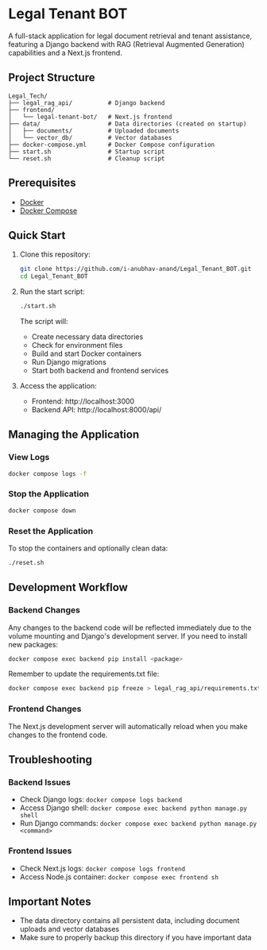 # Legal Tenant BOT

A full-stack application for legal document retrieval and tenant assistance, featuring a Django backend with RAG (Retrieval Augmented Generation) capabilities and a Next.js frontend.

## Project Structure

```
Legal_Tech/
├── legal_rag_api/          # Django backend
├── frontend/
│   └── legal-tenant-bot/   # Next.js frontend
├── data/                   # Data directories (created on startup)
│   ├── documents/          # Uploaded documents
│   └── vector_db/          # Vector databases
├── docker-compose.yml      # Docker Compose configuration
├── start.sh                # Startup script
└── reset.sh                # Cleanup script
```

## Prerequisites

- [Docker](https://docs.docker.com/get-docker/)
- [Docker Compose](https://docs.docker.com/compose/install/)

## Quick Start

1. Clone this repository:
   ```bash
   git clone https://github.com/i-anubhav-anand/Legal_Tenant_BOT.git
   cd Legal_Tenant_BOT
   ```

2. Run the start script:
   ```bash
   ./start.sh
   ```

   The script will:
   - Create necessary data directories
   - Check for environment files
   - Build and start Docker containers
   - Run Django migrations
   - Start both backend and frontend services

3. Access the application:
   - Frontend: http://localhost:3000
   - Backend API: http://localhost:8000/api/

## Managing the Application

### View Logs

```bash
docker compose logs -f
```

### Stop the Application

```bash
docker compose down
```

### Reset the Application

To stop the containers and optionally clean data:

```bash
./reset.sh
```

## Development Workflow

### Backend Changes

Any changes to the backend code will be reflected immediately due to the volume mounting and Django's development server. If you need to install new packages:

```bash
docker compose exec backend pip install <package>
```

Remember to update the requirements.txt file:

```bash
docker compose exec backend pip freeze > legal_rag_api/requirements.txt
```

### Frontend Changes

The Next.js development server will automatically reload when you make changes to the frontend code.

## Troubleshooting

### Backend Issues

- Check Django logs: `docker compose logs backend`
- Access Django shell: `docker compose exec backend python manage.py shell`
- Run Django commands: `docker compose exec backend python manage.py <command>`

### Frontend Issues

- Check Next.js logs: `docker compose logs frontend`
- Access Node.js container: `docker compose exec frontend sh`

## Important Notes

- The data directory contains all persistent data, including document uploads and vector databases
- Make sure to properly backup this directory if you have important data
